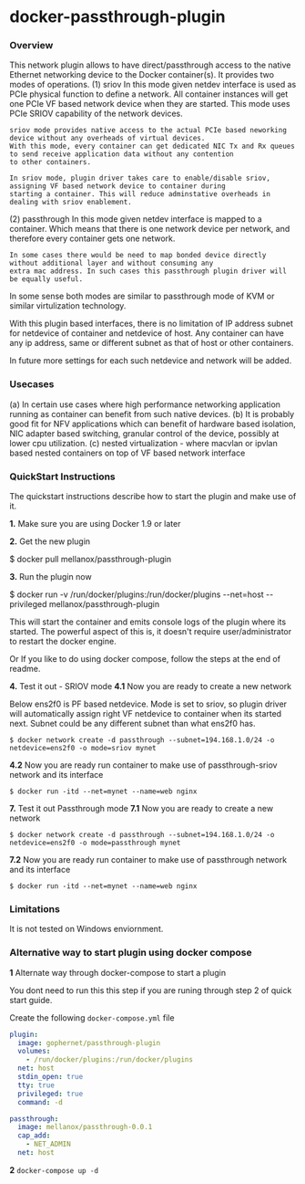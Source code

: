 docker-passthrough-plugin
=========================

### Overview

This network plugin allows to have direct/passthrough access to the native Ethernet networking device to the Docker container(s).
It provides two modes of operations.
(1) sriov
    In this mode given netdev interface is used as PCIe physical function to define a network.
    All container instances will get one PCIe VF based network device when they are started.
    This mode uses PCIe SRIOV capability of the network devices.

    sriov mode provides native access to the actual PCIe based neworking device without any overheads of virtual devices.
    With this mode, every container can get dedicated NIC Tx and Rx queues to send receive application data without any contention
    to other containers.

    In sriov mode, plugin driver takes care to enable/disable sriov, assigning VF based network device to container during
    starting a container. This will reduce adminstative overheads in dealing with sriov enablement.

(2) passthrough
    In this mode given netdev interface is mapped to a container.
    Which means that there is one network device per network, and therefore every container gets one network.

    In some cases there would be need to map bonded device directly without additional layer and without consuming any
    extra mac address. In such cases this passthrough plugin driver will be equally useful.

In some sense both modes are similar to passthrough mode of KVM or similar virtulization technology.

With this plugin based interfaces, there is no limitation of IP address subnet for netdevice of container and netdevice of host.
Any container can have any ip address, same or different subnet as that of host or other containers.

In future more settings for each such netdevice and network will be added.

### Usecases

(a) In certain use cases where high performance networking application running as container can benefit from such native devices.
(b) It is probably good fit for NFV applications which can benefit of hardware based isolation, NIC adapter based switching, granular     control of the device, possibly at lower cpu utilization.
(c) nested virtualization - where macvlan or ipvlan based nested containers on top of VF based network interface

### QuickStart Instructions

The quickstart instructions describe how to start the plugin and make use of it.

**1.** Make sure you are using Docker 1.9 or later

**2.** Get the new plugin

$ docker pull mellanox/passthrough-plugin

**3.** Run the plugin now

$ docker run -v /run/docker/plugins:/run/docker/plugins --net=host --privileged mellanox/passthrough-plugin

This will start the container and emits console logs of the plugin where its started.
The powerful aspect of this is, it doesn't require user/administrator to restart the docker engine.

Or
If you like to do using docker compose, follow the steps at the end of readme.

**4.** Test it out - SRIOV mode
**4.1** Now you are ready to create a new network

Below ens2f0 is PF based netdevice.
Mode is set to sriov, so plugin driver will automatically assign right VF netdevice
to container when its started next.
Subnet could be any different subnet than what ens2f0 has.

```
$ docker network create -d passthrough --subnet=194.168.1.0/24 -o netdevice=ens2f0 -o mode=sriov mynet
```

**4.2** Now you are ready run container to make use of passthrough-sriov network and its interface
```
$ docker run -itd --net=mynet --name=web nginx

```

**7.** Test it out Passthrough mode
**7.1** Now you are ready to create a new network

```
$ docker network create -d passthrough --subnet=194.168.1.0/24 -o netdevice=ens2f0 -o mode=passthrough mynet
```

**7.2** Now you are ready run container to make use of passthrough network and its interface
```
$ docker run -itd --net=mynet --name=web nginx

```

### Limitations

It is not tested on Windows enviornment.

### Alternative way to start plugin using docker compose
**1** Alternate way through docker-compose to start a plugin

You dont need to run this this step if you are runing through step 2 of quick start guide.

Create the following `docker-compose.yml` file

```yaml
plugin:
  image: gophernet/passthrough-plugin
  volumes:
    - /run/docker/plugins:/run/docker/plugins
  net: host
  stdin_open: true
  tty: true
  privileged: true
  command: -d

passthrough:
  image: mellanox/passthrough-0.0.1
  cap_add:
    - NET_ADMIN
  net: host
```

**2** `docker-compose up -d`

